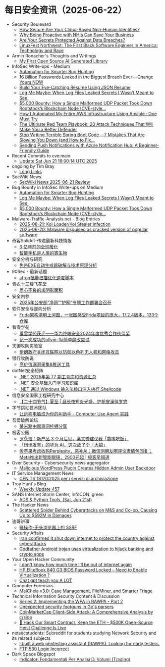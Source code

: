 # 每日安全资讯（2025-06-22）

- Security Boulevard
  - [How Secure Are Your Cloud-Based Non-Human Identities?](https://securityboulevard.com/2025/06/how-secure-are-your-cloud-based-non-human-identities/?utm_source=rss&utm_medium=rss&utm_campaign=how-secure-are-your-cloud-based-non-human-identities)
  - [Why Being Proactive with NHIs Can Save Your Business](https://securityboulevard.com/2025/06/why-being-proactive-with-nhis-can-save-your-business/?utm_source=rss&utm_medium=rss&utm_campaign=why-being-proactive-with-nhis-can-save-your-business)
  - [Are Your Secrets Protected Against Data Breaches?](https://securityboulevard.com/2025/06/are-your-secrets-protected-against-data-breaches/?utm_source=rss&utm_medium=rss&utm_campaign=are-your-secrets-protected-against-data-breaches)
  - [LinuxFest Northwest: The First Black Software Engineer in America: Technology and Race](https://securityboulevard.com/2025/06/linuxfest-northwest-the-first-black-software-engineer-in-america-technology-and-race/?utm_source=rss&utm_medium=rss&utm_campaign=linuxfest-northwest-the-first-black-software-engineer-in-america-technology-and-race)
- Armin Ronacher's Thoughts and Writings
  - [My First Open Source AI Generated Library](http://lucumr.pocoo.org/2025/6/21/my-first-ai-library)
- InfoSec Write-ups - Medium
  - [Automation for Smarter Bug Hunting](https://infosecwriteups.com/automation-for-smarter-bug-hunting-8ada52923e81?source=rss----7b722bfd1b8d---4)
  - [16 Billion Passwords Leaked in the Biggest Breach Ever — Change Yours NOW](https://infosecwriteups.com/16-billion-passwords-leaked-in-the-biggest-breach-ever-change-yours-now-17a66f805b6f?source=rss----7b722bfd1b8d---4)
  - [Build Your Eye-Catching Resume Using JSON Resume](https://infosecwriteups.com/build-your-eye-catching-resume-using-json-resume-4b5c81fcc59a?source=rss----7b722bfd1b8d---4)
  - [Log Me Maybe: When Log Files Leaked Secrets I Wasn’t Meant to See ️](https://infosecwriteups.com/log-me-maybe-when-log-files-leaked-secrets-i-wasnt-meant-to-see-%EF%B8%8F-a3db4d2624b7?source=rss----7b722bfd1b8d---4)
  - [$5,000 Bounty: How a Single Malformed UDP Packet Took Down Rootstock’s Blockchain Node (CVE-style…](https://infosecwriteups.com/5-000-bounty-how-a-single-malformed-udp-packet-took-down-rootstocks-blockchain-node-cve-style-011cceb94819?source=rss----7b722bfd1b8d---4)
  - [How I Automated My Entire AWS Infrastructure Using Ansible : One Must Try](https://infosecwriteups.com/how-i-automated-my-entire-aws-infrastructure-using-ansible-one-must-try-6be68fab0a99?source=rss----7b722bfd1b8d---4)
  - [The Ultimate Red Team Playbook: 20 Attack Techniques That Will Make You a Better Defender](https://infosecwriteups.com/the-ultimate-red-team-playbook-20-attack-techniques-that-will-make-you-a-better-defender-be5a11ac2585?source=rss----7b722bfd1b8d---4)
  - [Stop Writing Terrible Spring Boot Code — 7 Mistakes That Are Slowing You Down (and How to Fix…](https://infosecwriteups.com/stop-writing-terrible-spring-boot-code-7-mistakes-that-are-slowing-you-down-and-how-to-fix-793252b5e4b5?source=rss----7b722bfd1b8d---4)
  - [Sending Push Notifications with Azure Notification Hub: A Beginner-Friendly Guide](https://infosecwriteups.com/sending-push-notifications-with-azure-notification-hub-a-beginner-friendly-guide-22bc79db37d7?source=rss----7b722bfd1b8d---4)
- Recent Commits to cve:main
  - [Update Sat Jun 21 16:00:14 UTC 2025](https://github.com/trickest/cve/commit/b67dc29c7104d39fe4004882fbb31b328726fb94)
- ongoing by Tim Bray
  - [Long Links](https://www.tbray.org/ongoing/When/202x/2025/06/21/Long-Links)
- SecWiki News
  - [SecWiki News 2025-06-21 Review](http://www.sec-wiki.com/?2025-06-21)
- Bug Bounty in InfoSec Write-ups on Medium
  - [Automation for Smarter Bug Hunting](https://infosecwriteups.com/automation-for-smarter-bug-hunting-8ada52923e81?source=rss----7b722bfd1b8d--bug_bounty)
  - [Log Me Maybe: When Log Files Leaked Secrets I Wasn’t Meant to See ️](https://infosecwriteups.com/log-me-maybe-when-log-files-leaked-secrets-i-wasnt-meant-to-see-%EF%B8%8F-a3db4d2624b7?source=rss----7b722bfd1b8d--bug_bounty)
  - [$5,000 Bounty: How a Single Malformed UDP Packet Took Down Rootstock’s Blockchain Node (CVE-style…](https://infosecwriteups.com/5-000-bounty-how-a-single-malformed-udp-packet-took-down-rootstocks-blockchain-node-cve-style-011cceb94819?source=rss----7b722bfd1b8d--bug_bounty)
- Malware-Traffic-Analysis.net - Blog Entries
  - [2025-06-21: Koi Loader/Koi Stealer infection](https://www.malware-traffic-analysis.net/2025/06/21/index.html)
  - [2025-06-20: Malware disguised as cracked version of popular software](https://www.malware-traffic-analysis.net/2025/06/20/index.html)
- 奇客Solidot–传递最新科技情报
  - [3 亿年前的全球暖化](https://www.solidot.org/story?sid=81615)
  - [智能手机是人类的寄生物](https://www.solidot.org/story?sid=81614)
- 安全分析与研究
  - [免杀EXE自动生成器破解与技术原理分析](https://mp.weixin.qq.com/s?__biz=MzA4ODEyODA3MQ==&mid=2247492457&idx=1&sn=c0312e8e6e59326efbd479584bb12546)
- 90Sec - 最新话题
  - [afrog批量扫描优化速度脚本](https://forum.90sec.com/t/topic/2509)
- 青衣十三楼飞花堂
  - [居心不良的求阴影面积](https://mp.weixin.qq.com/s?__biz=MzUzMjQyMDE3Ng==&mid=2247488397&idx=1&sn=2bda0a48b70bf7772abb8ca8993512ff)
- 安全内参
  - [2025年公安部“净网”“护网”专项工作部署会召开](https://mp.weixin.qq.com/s?__biz=MzI4NDY2MDMwMw==&mid=2247514558&idx=1&sn=f984bc93751a294470efdd9c0e79bb54)
- 软件安全与逆向分析
  - [Frida架构清明上河图，一张图感受Frida项目的庞大，17.2.4版本，133个仓库](https://mp.weixin.qq.com/s?__biz=MzU3MTY5MzQxMA==&mid=2247484845&idx=1&sn=33f5fc1e0afcac339cc35659b226cee7)
- 看雪学苑
  - [看雪学苑获评——华为终端安全2024年度优秀合作伙伴奖](https://mp.weixin.qq.com/s?__biz=MjM5NTc2MDYxMw==&mid=2458596051&idx=1&sn=9d6c948de3285165553051ae96bef238)
  - [记一次成功的ollvm-fla简单魔改尝试](https://mp.weixin.qq.com/s?__biz=MjM5NTc2MDYxMw==&mid=2458596051&idx=2&sn=e029cde4d34fe4ee3a67e5727a6e6245)
- 天御攻防实验室
  - [伊朗政府关闭互联网以防御以色列无人机和网络攻击](https://mp.weixin.qq.com/s?__biz=MzU0MzgyMzM2Nw==&mid=2247486399&idx=1&sn=859bba2fca4af96b699f7cfdd42e7e01)
- 银行攻防说
  - [高价值漏洞采集&推送工具](https://mp.weixin.qq.com/s?__biz=MzI5NTQ5MTAzMA==&mid=2247484463&idx=1&sn=be78ef79f3a2b6e50fd0c36ea7e5a912)
- dotNet安全矩阵
  - [.NET 2025年第 77 期工具库和资源汇总](https://mp.weixin.qq.com/s?__biz=MzUyOTc3NTQ5MA==&mid=2247499925&idx=1&sn=4c17d7b9896abae04c64552a2f8bf9c1)
  - [.NET 安全基础入门学习知识库](https://mp.weixin.qq.com/s?__biz=MzUyOTc3NTQ5MA==&mid=2247499925&idx=2&sn=9ab9f65d51355dbaaeeced5d978d2c56)
  - [.NET 通过 Windows 输入法接口注入执行 Shellcode](https://mp.weixin.qq.com/s?__biz=MzUyOTc3NTQ5MA==&mid=2247499925&idx=3&sn=fe0cf2ac04c4f00b6607b72e166a2a11)
- 信息安全国家工程研究中心
  - [【二十四节气】夏至 | 昼长夜短炎光盛，护航安澜伴岁悠](https://mp.weixin.qq.com/s?__biz=MzU5OTQ0NzY3Ng==&mid=2247500093&idx=1&sn=c9a7c4d27d161ed622fca58a39928a04)
- 字节跳动技术团队
  - [让远程电脑成为你的AI助手 - Computer Use Agent 实践](https://mp.weixin.qq.com/s?__biz=MzI1MzYzMjE0MQ==&mid=2247514951&idx=1&sn=0442a23f0caa780fd9441ac5eb88eb6d)
- 吾爱破解论坛
  - [某米路由器漏洞挖掘分享](https://mp.weixin.qq.com/s?__biz=MjM5Mjc3MDM2Mw==&mid=2651142703&idx=1&sn=5c22b3c4912ba8eea137c2328a707b36)
- 极客公园
  - [罗永浩：新产品 3 个月后见，梁文锋建议我「靠嘴吃饭」](https://mp.weixin.qq.com/s?__biz=MTMwNDMwODQ0MQ==&mid=2653081516&idx=1&sn=7fcf2560c62a4f99dfff0b35f5d32133)
  - [「悄悄发育」的华为 AI，这次放了个「大招」](https://mp.weixin.qq.com/s?__biz=MTMwNDMwODQ0MQ==&mid=2653081508&idx=1&sn=5ecee58439d60f1754754cab0a6eedb7)
  - [传苹果考虑收购Perplexity，恶补AI；微信测朋友圈评论表情包回复；Meta推出新智能眼镜，2900元起 | 极客早知道](https://mp.weixin.qq.com/s?__biz=MTMwNDMwODQ0MQ==&mid=2653081507&idx=1&sn=923e841863f68dc2475b7df89bff74bc)
- Over Security - Cybersecurity news aggregator
  - [Malicious WordPress Plugin Creates Hidden Admin User Backdoor](https://blog.sucuri.net/2025/06/malicious-wordpress-plugin-creates-hidden-admin-user-backdoor.html)
- IT Service Management News
  - [CEN TS 18170:2025 per i servizi di archiviazione](http://blog.cesaregallotti.it/2025/06/cen-ts-181702025-per-i-servizi-di.html)
- Troy Hunt's Blog
  - [Weekly Update 457](https://www.troyhunt.com/weekly-update-457/)
- SANS Internet Storm Center, InfoCON: green
  - [ADS &#x26; Python Tools, (Sat, Jun 21st)](https://isc.sans.edu/diary/rss/32058)
- The Hacker News
  - [Scattered Spider Behind Cyberattacks on M&S and Co-op, Causing Up to $592M in Damages](https://thehackernews.com/2025/06/scattered-spider-behind-cyberattacks-on.html)
- 迪哥讲事
  - [骚操作-无头浏览器上的 SSRF](https://mp.weixin.qq.com/s?__biz=MzIzMTIzNTM0MA==&mid=2247497755&idx=1&sn=9fa6594eb2ae6ff7df15f8d59eab3d31)
- Security Affairs
  - [Iran confirmed it shut down internet to protect the country against cyberattacks](https://securityaffairs.com/179199/cyber-warfare-2/iran-confirmed-it-shut-down-internet-to-protect-the-country-against-cyberattacks.html)
  - [Godfather Android trojan uses virtualization to hijack banking and crypto apps](https://securityaffairs.com/179191/malware/godfather-android-trojan-uses-virtualization-to-hijack-banking-and-crypto-apps.html)
- Your Open Hacker Community
  - [I don't know how much time I'll be out of internet again](https://www.reddit.com/r/HowToHack/comments/1lgwev0/i_dont_know_how_much_time_ill_be_out_of_internet/)
  - [HP EliteBook 840 G3 BIOS Password Locked – Need to Enable Virtualization ?](https://www.reddit.com/r/HowToHack/comments/1lh36pr/hp_elitebook_840_g3_bios_password_locked_need_to/)
  - [Chat gpt teach you A LOT](https://www.reddit.com/r/HowToHack/comments/1lh65pc/chat_gpt_teach_you_a_lot/)
- Computer Forensics
  - [MalChela v3.0: Case Management, FileMiner, and Smarter Triage](https://www.reddit.com/r/computerforensics/comments/1lgm1qn/malchela_v30_case_management_fileminer_and/)
- Technical Information Security Content & Discussion
  - [Series 2: Implementing the WPA in RAWPA - Part 2](https://www.reddit.com/r/netsec/comments/1lh9lw5/series_2_implementing_the_wpa_in_rawpa_part_2/)
  - [Unexpected security footguns in Go's parsers](https://www.reddit.com/r/netsec/comments/1lgvxon/unexpected_security_footguns_in_gos_parsers/)
  - [CoinMarketCap Client-Side Attack: A Comprehensive Analysis by c/side](https://www.reddit.com/r/netsec/comments/1lgu3g6/coinmarketcap_clientside_attack_a_comprehensive/)
  - [🚨 Hack Our Smart Contract, Keep the ETH – $500K Open-Source Heist Challenge Is Live](https://www.reddit.com/r/netsec/comments/1lh2zmu/hack_our_smart_contract_keep_the_eth_500k/)
- netsecstudents: Subreddit for students studying Network Security and its related subjects
  - [I built a web pentesting assistant (RAWPA). Looking for early testers.](https://www.reddit.com/r/netsecstudents/comments/1lh9kvc/i_built_a_web_pentesting_assistant_rawpa_looking/)
  - [FTP 530 Login Incorrect](https://www.reddit.com/r/netsecstudents/comments/1lgj0ji/ftp_530_login_incorrect/)
- Dark Space Blogspot
  - [Indicatori Fondamentali Per Analisi Di Volumi (Trading)](http://darkwhite666.blogspot.com/2025/06/indicatori-fondamentali-per-analisi-di.html)
